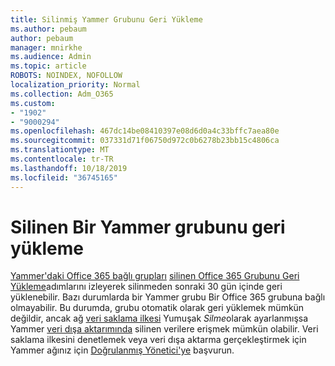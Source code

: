 ```yaml
---
title: Silinmiş Yammer Grubunu Geri Yükleme
ms.author: pebaum
author: pebaum
manager: mnirkhe
ms.audience: Admin
ms.topic: article
ROBOTS: NOINDEX, NOFOLLOW
localization_priority: Normal
ms.collection: Adm_O365
ms.custom:
- "1902"
- "9000294"
ms.openlocfilehash: 467dc14be08410397e08d6d0a4c33bffc7aea80e
ms.sourcegitcommit: 037331d71f06750d972c0b6278b23bb15c4806ca
ms.translationtype: MT
ms.contentlocale: tr-TR
ms.lasthandoff: 10/18/2019
ms.locfileid: "36745165"
---
```

# <a name="restore-a-deleted-yammer-group"></a>Silinen Bir Yammer grubunu geri yükleme

[Yammer'daki Office 365 bağlı grupları](https://docs.microsoft.com/yammer/manage-yammer-groups/yammer-and-office-365-groups) [silinen Office 365 Grubunu Geri Yükleme](https://docs.microsoft.com/office365/admin/create-groups/restore-deleted-group)adımlarını izleyerek silinmeden sonraki 30 gün içinde geri yüklenebilir.
Bazı durumlarda bir Yammer grubu Bir Office 365 grubuna bağlı olmayabilir. Bu durumda, grubu otomatik olarak geri yüklemek mümkün değildir, ancak ağ [veri saklama ilkesi](https://docs.microsoft.com/yammer/manage-security-and-compliance/manage-data-compliance) Yumuşak *Silme*olarak ayarlanmışsa Yammer [veri dışa aktarımında](https://docs.microsoft.com/yammer/manage-security-and-compliance/export-yammer-enterprise-data) silinen verilere erişmek mümkün olabilir. Veri saklama ilkesini denetlemek veya veri dışa aktarma gerçekleştirmek için Yammer ağınız için [Doğrulanmış Yönetici'ye](https://docs.microsoft.com/yammer/manage-yammer-users/manage-yammer-admins) başvurun.
